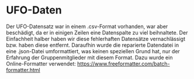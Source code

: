 # UFO-Daten
Der UFO-Datensatz war in einem .csv-Format vorhanden, war aber beschädigt, da er in einigen Zeilen eine Datenspalte zu viel beihnaltete. 
Der Einfachheit halber haben wir diese fehlerhaften Datensätze vernachlässigt bzw. haben diese entfernt. 
Daraufhin wurde die reparierte Datendatei in eine .json-Datei umformattiert, was keinen speziellen Grund hat, nur der Erfahrung der Gruppenmitglieder mit diesem Format. Dazu wurde ein Online-Formatter verwendet: https://www.freeformatter.com/batch-formatter.html
